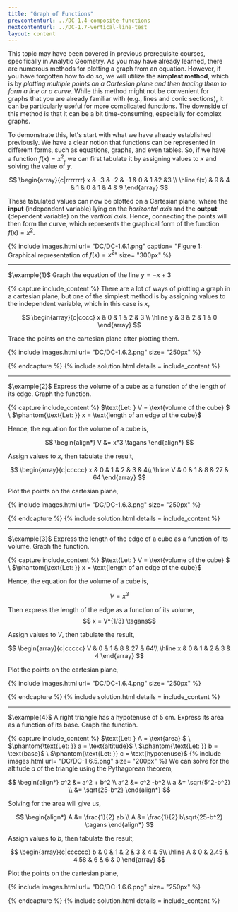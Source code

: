 ```yaml
---
title: "Graph of Functions"
prevcontenturl: ../DC-1.4-composite-functions
nextcontenturl: ../DC-1.7-vertical-line-test
layout: content
---
```




<!-- <iframe src="https://www.desmos.com/calculator/g7izucn6nn" width="100%" style="min-height:400px"></iframe> -->

This topic may have been covered in previous prerequisite courses, specifically in Analytic Geometry. As you may have already learned, there are numerous methods for plotting a graph from an equation. However, if you have forgotten how to do so, we will utilize the **simplest method**, which is by *plotting multiple points on a Cartesian plane and then tracing them to form a line or a curve*. While this method might not be convenient for graphs that you are already familiar with (e.g., lines and conic sections), it can be particularly useful for more complicated functions. The downside of this method is that it can be a bit time-consuming, especially for complex graphs.

To demonstrate this, let's start with what we have already established previously. We have a clear notion that functions can be represented in different forms, such as equations, graphs, and even tables. So, if we have a function $f(x) = x^2$, we can first tabulate it by assigning values to $x$ and solving the value of $y$.

$$
\begin{array}{c|rrrrrrr}
	x & -3 & -2 & -1 & 0 & 1 &2 &3 \\
	\hline
	f(x) & 9 & 4 & 1 & 0 & 1 & 4 & 9 
\end{array}
$$


These tabulated values can now be plotted on a Cartesian plane, where the **input** (independent variable) lying on the *horizontal axis* and the **output** (dependent variable) on the *vertical axis*. Hence, connecting the points will then form the curve, which represents the graphical form of the function $f(x) = x^2$.




{% include images.html 
    url= "DC/DC-1.6.1.png" 
    caption= "Figure 1: Graphical representation of $f(x)=x^2$"
    size= "300px"
%}




---
$\example{1}$
Graph the equation of the line $y=-x+3$

{% capture include_content %}
There are a lot of ways of plotting a graph in a cartesian plane, but one of the simplest method is by assigning values to the independent variable, which in this case is $x$,

$$
\begin{array}{c|cccc}
	x    & 0 & 1 & 2 & 3 \\
	\hline
	y & 3 & 2 & 1 & 0
\end{array}
$$

Trace the points on the cartesian plane after plotting them.

{% include images.html 
    url= "DC/DC-1.6.2.png" 
    size= "250px"
%}

{% endcapture %}
{% include solution.html details = include_content %}





---
$\example{2}$
Express the volume of a cube as a function of the length of its edge. Graph the function.

{% capture include_content %}
$\text{Let: } V = \text{volume of the cube} $ \\
$\phantom{\text{Let: }} x = \text{length of an edge of the cube}$

Hence, the equation for the volume of a cube is, 

$$
\begin{align*}
	V &= x^3 	\tagans
\end{align*}
$$

Assign values to $x$, then tabulate the result,

$$
\begin{array}{c|ccccc}
	x    & 0 & 1 & 2 & 3 & 4\\
	\hline
	V & 0 & 1 & 8 & 27 & 64
\end{array}
$$

Plot the points on the cartesian plane,

{% include images.html 
    url= "DC/DC-1.6.3.png" 
    size= "250px"
%}
	
{% endcapture %}
{% include solution.html details = include_content %}





---
$\example{3}$
Express the length of the edge of a cube as a function of its volume. Graph the function.

{% capture include_content %}
$\text{Let: } V = \text{volume of the cube} $ \\
$\phantom{\text{Let: }} x = \text{length of an edge of the cube}$

Hence, the equation for the volume of a cube is, 

$$V = x^3$$

Then express the length of the edge as a function of its volume,
$$ x = V^{1/3} 		\tagans$$

Assign values to $V$, then tabulate the result,

$$
\begin{array}{c|ccccc}
	V & 0 & 1 & 8 & 27 & 64\\
	\hline
	x    & 0 & 1 & 2 & 3 & 4
\end{array}
$$

Plot the points on the cartesian plane,

{% include images.html 
    url= "DC/DC-1.6.4.png" 
    size= "250px"
%}

{% endcapture %}
{% include solution.html details = include_content %}





---
$\example{4}$
A right triangle has a hypotenuse of 5 cm. Express its area as a function of its base. Graph the function.

{% capture include_content %}
$\text{Let: } A = \text{area} $ \\
$\phantom{\text{Let: }} a = \text{altitude}$ \\
$\phantom{\text{Let: }} b = \text{base}$ \\
$\phantom{\text{Let: }} c = \text{hypotenuse}$
{% include images.html 
    url= "DC/DC-1.6.5.png" 
    size= "200px"
%}
We can solve for the altitude $a$ of the triangle using the Pythagorean theorem,

$$
\begin{align*}
	c^2 &= a^2 + b^2 \\
	a^2 &= c^2 -b^2 \\
	a &= \sqrt{5^2-b^2} \\
	   &= \sqrt{25-b^2} 
\end{align*}
$$

Solving for the area will give us,

$$
\begin{align*}
	A &= \frac{1}{2} ab \\
	A &= \frac{1}{2} b\sqrt{25-b^2} 	\tagans
\end{align*}
$$

Assign values to $b$, then tabulate the result,

$$
\begin{array}{c|cccccc}
	b & 0 & 1 & 2 & 3 & 4 & 5\\
	\hline
	A    & 0 & 2.45 & 4.58 & 6 & 6 & 0
\end{array}
$$

Plot the points on the cartesian plane,

{% include images.html 
    url= "DC/DC-1.6.6.png" 
    size= "250px"
%}

{% endcapture %}
{% include solution.html details = include_content %}
